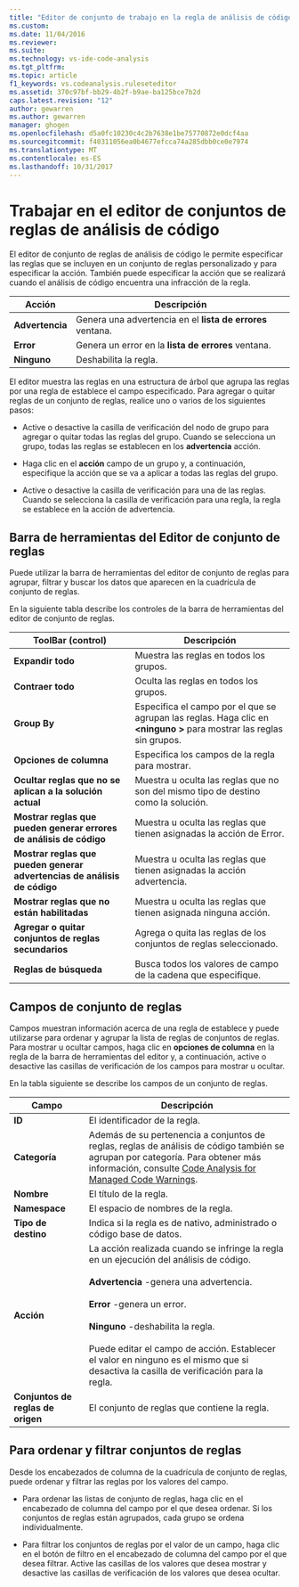 ```yaml
---
title: "Editor de conjunto de trabajo en la regla de análisis de código | Documentos de Microsoft"
ms.custom: 
ms.date: 11/04/2016
ms.reviewer: 
ms.suite: 
ms.technology: vs-ide-code-analysis
ms.tgt_pltfrm: 
ms.topic: article
f1_keywords: vs.codeanalysis.ruleseteditor
ms.assetid: 370c97bf-bb29-4b2f-b9ae-ba125bce7b2d
caps.latest.revision: "12"
author: gewarren
ms.author: gewarren
manager: ghogen
ms.openlocfilehash: d5a0fc10230c4c2b7638e1be75770872e0dcf4aa
ms.sourcegitcommit: f40311056ea0b4677efcca74a285dbb0ce0e7974
ms.translationtype: MT
ms.contentlocale: es-ES
ms.lasthandoff: 10/31/2017
---
```

# <a name="working-in-the-code-analysis-rule-set-editor"></a>Trabajar en el editor de conjuntos de reglas de análisis de código
El editor de conjunto de reglas de análisis de código le permite especificar las reglas que se incluyen en un conjunto de reglas personalizado y para especificar la acción. También puede especificar la acción que se realizará cuando el análisis de código encuentra una infracción de la regla.  
  
|Acción|Descripción|  
|------------|-----------------|  
|**Advertencia**|Genera una advertencia en el **lista de errores** ventana.|  
|**Error**|Genera un error en la **lista de errores** ventana.|  
|**Ninguno**|Deshabilita la regla.|  
  
 El editor muestra las reglas en una estructura de árbol que agrupa las reglas por una regla de establece el campo especificado. Para agregar o quitar reglas de un conjunto de reglas, realice uno o varios de los siguientes pasos:  
  
-   Active o desactive la casilla de verificación del nodo de grupo para agregar o quitar todas las reglas del grupo. Cuando se selecciona un grupo, todas las reglas se establecen en los **advertencia** acción.  
  
-   Haga clic en el **acción** campo de un grupo y, a continuación, especifique la acción que se va a aplicar a todas las reglas del grupo.  
  
-   Active o desactive la casilla de verificación para una de las reglas. Cuando se selecciona la casilla de verificación para una regla, la regla se establece en la acción de advertencia.  
  
## <a name="rule-set-editor-toolbar"></a>Barra de herramientas del Editor de conjunto de reglas  
 Puede utilizar la barra de herramientas del editor de conjunto de reglas para agrupar, filtrar y buscar los datos que aparecen en la cuadrícula de conjunto de reglas.  
  
 En la siguiente tabla describe los controles de la barra de herramientas del editor de conjunto de reglas.  
  
|ToolBar (control)|Descripción|  
|---------------------|-----------------|  
|**Expandir todo**|Muestra las reglas en todos los grupos.|  
|**Contraer todo**|Oculta las reglas en todos los grupos.|  
|**Group By**|Especifica el campo por el que se agrupan las reglas. Haga clic en  **\<ninguno >** para mostrar las reglas sin grupos.|  
|**Opciones de columna**|Especifica los campos de la regla para mostrar.|  
|**Ocultar reglas que no se aplican a la solución actual**|Muestra u oculta las reglas que no son del mismo tipo de destino como la solución.|  
|**Mostrar reglas que pueden generar errores de análisis de código**|Muestra u oculta las reglas que tienen asignadas la acción de Error.|  
|**Mostrar reglas que pueden generar advertencias de análisis de código**|Muestra u oculta las reglas que tienen asignadas la acción advertencia.|  
|**Mostrar reglas que no están habilitadas**|Muestra u oculta las reglas que tienen asignada ninguna acción.|  
|**Agregar o quitar conjuntos de reglas secundarios**|Agrega o quita las reglas de los conjuntos de reglas seleccionado.|  
|**Reglas de búsqueda**|Busca todos los valores de campo de la cadena que especifique.|  
  
## <a name="rule-set-fields"></a>Campos de conjunto de reglas  
 Campos muestran información acerca de una regla de establece y puede utilizarse para ordenar y agrupar la lista de reglas de conjuntos de reglas. Para mostrar u ocultar campos, haga clic en **opciones de columna** en la regla de la barra de herramientas del editor y, a continuación, active o desactive las casillas de verificación de los campos para mostrar u ocultar.  
  
 En la tabla siguiente se describe los campos de un conjunto de reglas.  
  
|Campo|Descripción|  
|-----------|-----------------|  
|**ID**|El identificador de la regla.|  
|**Categoría**|Además de su pertenencia a conjuntos de reglas, reglas de análisis de código también se agrupan por categoría. Para obtener más información, consulte [Code Analysis for Managed Code Warnings](../code-quality/code-analysis-for-managed-code-warnings.md).|  
|**Nombre**|El título de la regla.|  
|**Namespace**|El espacio de nombres de la regla.|  
|**Tipo de destino**|Indica si la regla es de nativo, administrado o código base de datos.|  
|**Acción**|La acción realizada cuando se infringe la regla en un ejecución del análisis de código.<br /><br /> **Advertencia** -genera una advertencia.<br /><br /> **Error** -genera un error.<br /><br /> **Ninguno** -deshabilita la regla.<br /><br /> Puede editar el campo de acción. Establecer el valor en ninguno es el mismo que si desactiva la casilla de verificación para la regla.|  
|**Conjuntos de reglas de origen**|El conjunto de reglas que contiene la regla.|  
  
## <a name="sorting-and-filtering-rule-sets"></a>Para ordenar y filtrar conjuntos de reglas  
 Desde los encabezados de columna de la cuadrícula de conjunto de reglas, puede ordenar y filtrar las reglas por los valores del campo.  
  
-   Para ordenar las listas de conjunto de reglas, haga clic en el encabezado de columna del campo por el que desea ordenar. Si los conjuntos de reglas están agrupados, cada grupo se ordena individualmente.  
  
-   Para filtrar los conjuntos de reglas por el valor de un campo, haga clic en el botón de filtro en el encabezado de columna del campo por el que desea filtrar. Active las casillas de los valores que desea mostrar y desactive las casillas de verificación de los valores que desea ocultar.